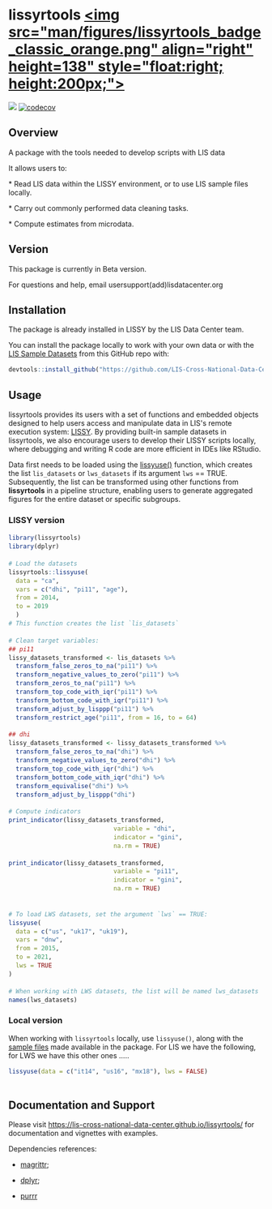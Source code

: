 # lissyrtools <a href="https://www.lisdatacenter.org/"><img src="man/figures/lissyrtools_badge_classic_orange.png" align="right" height=138" style="float:right; height:200px;"></a>

<!-- badges: start -->

[![](https://img.shields.io/badge/devel%20version-0.1.2-blue.svg)](https://github.com/LIS-Cross-National-Data-Center/lissyrtools) [![codecov](https://codecov.io/gh/LIS-Cross-National-Data-Center/lissyrtools/graph/badge.svg?token=kd2zXPsfWz)](https://codecov.io/gh/LIS-Cross-National-Data-Center/lissyrtools)

<!-- badges: end -->

## Overview

A package with the tools needed to develop scripts with LIS data

It allows users to:

\* Read LIS data within the LISSY environment, or to use LIS sample files locally.

\* Carry out commonly performed data cleaning tasks.

\* Compute estimates from microdata.

## Version

This package is currently in Beta version.

For questions and help, email usersupport(add)lisdatacenter.org

## Installation

The package is already installed in LISSY by the LIS Data Center team.

You can install the package locally to work with your own data or with the [LIS Sample Datasets](https://www.lisdatacenter.org/resources/self-teaching/) from this GitHub repo with:

``` r
devtools::install_github("https://github.com/LIS-Cross-National-Data-Center/lissyrtools")
```

## Usage

lissyrtools provides its users with a set of functions and embedded objects designed to help users access and manipulate data in LIS's remote execution system: [LISSY](https://www.lisdatacenter.org/data-access/lissy/). By providing built-in sample datasets in lissyrtools, we also encourage users to develop their LISSY scripts locally, where debugging and writing R code are more efficient in IDEs like RStudio.

Data first needs to be loaded using the [lissyuse()](https://lis-cross-national-data-center.github.io/lissyuse_2.0_doc/lissyuse_2.0_doc.html) function, which creates the list `lis_datasets` or `lws_datasets` if its argument `lws` == TRUE. Subsequently, the list can be transformed using other functions from **lissyrtools** in a pipeline structure, enabling users to generate aggregated figures for the entire dataset or specific subgroups.

### LISSY version

``` r
library(lissyrtools)
library(dplyr)

# Load the datasets 
lissyrtools::lissyuse(
  data = "ca", 
  vars = c("dhi", "pi11", "age"), 
  from = 2014, 
  to = 2019
  ) 
# This function creates the list `lis_datasets`

# Clean target variables:
## pi11
lissy_datasets_transformed <- lis_datasets %>%
  transform_false_zeros_to_na("pi11") %>%
  transform_negative_values_to_zero("pi11") %>%
  transform_zeros_to_na("pi11") %>%
  transform_top_code_with_iqr("pi11") %>%
  transform_bottom_code_with_iqr("pi11") %>%
  transform_adjust_by_lisppp("pi11") %>%
  transform_restrict_age("pi11", from = 16, to = 64)

## dhi
lissy_datasets_transformed <- lissy_datasets_transformed %>%
  transform_false_zeros_to_na("dhi") %>%
  transform_negative_values_to_zero("dhi") %>%
  transform_top_code_with_iqr("dhi") %>%
  transform_bottom_code_with_iqr("dhi") %>%
  transform_equivalise("dhi") %>%
  transform_adjust_by_lisppp("dhi")

# Compute indicators
print_indicator(lissy_datasets_transformed,
                             variable = "dhi",
                             indicator = "gini",
                             na.rm = TRUE)
                             
print_indicator(lissy_datasets_transformed,
                             variable = "pi11",
                             indicator = "gini",
                             na.rm = TRUE)


# To load LWS datasets, set the argument `lws` == TRUE:
lissyuse(
  data = c("us", "uk17", "uk19"), 
  vars = "dnw", 
  from = 2015, 
  to = 2021,
  lws = TRUE
)

# When working with LWS datasets, the list will be named lws_datasets
names(lws_datasets)
```

### Local version

When working with `lissyrtools` locally, use `lissyuse()`, along with the [sample files](https://www.lisdatacenter.org/resources/self-teaching/) made available in the package. For LIS we have the following, for LWS we have this other ones .....

``` r
lissyuse(data = c("it14", "us16", "mx18"), lws = FALSE)
                              
```

## Documentation and Support

Please visit <https://lis-cross-national-data-center.github.io/lissyrtools/> for documentation and vignettes with examples.

Dependencies references:

-   [magrittr](https://magrittr.tidyverse.org/);

-   [dplyr](https://dplyr.tidyverse.org/);

-   [purrr](https://purrr.tidyverse.org/)

